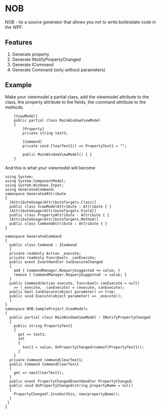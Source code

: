 # NOB
NOB - its a source generator that allows you not to write boilerplate code in the WPF.
## Features
1. Generate property
2. Generate INotifyPropertyChanged
3. Generate ICommand
4. Generate Command (only without parameters)
## Example
Make your viewmodel a partial class, add the viewmodel attribute to the class, the property attribute to the fields, the command attribute to the methods.
```CSharp    
    [ViewModel]
    public partial class MainWindowViewModel
    {
        [Property]
        private string text1;

        [Command]
        private void ClearText1() => PropertyText1 = "";

        public MainWindowViewModel() { }
    }
```
And this is what your viewmodel will become
```CSharp    
using System;
using System.ComponentModel;
using System.Windows.Input;
using GeneratedCommand;
namespace GeneratedAttribute
{
  [AttributeUsage(AttributeTargets.Class)]
  public class ViewModelAttribute : Attribute { }
  [AttributeUsage(AttributeTargets.Field)]
  public class PropertyAttribute : Attribute { }
  [AttributeUsage(AttributeTargets.Method)]
  public class CommandAttribute : Attribute { }
}

namespace GeneratedCommand
{
  public class Command : ICommand
  {
  private readonly Action _execute;
  private readonly Func<bool> _canExecute;
  public event EventHandler CanExecuteChanged
  {
    add { CommandManager.RequerySuggested += value; }
    remove { CommandManager.RequerySuggested -= value; }
  }
  public Command(Action execute, Func<bool> canExecute = null)
    => (_execute, _canExecute) = (execute, canExecute);
  public bool CanExecute(object parameter) => true;
  public void Execute(object parameter) => _execute();
  }
}
namespace NOB.SampleProject.ViewModels
{
  public partial class MainWindowViewModel : INotifyPropertyChanged
  {
    public string PropertyText1
    {
      get => text1;
      set 
      {
        text1 = value; OnPropertyChanged(nameof(PropertyText1));
      }
    }
  private Command commandClearText1;
  public Command CommandClearText1
  {
    get => new(ClearText1);
  }
  public event PropertyChangedEventHandler PropertyChanged;
  public void OnPropertyChanged(string propertyName = null) 
  { 
    PropertyChanged?.Invoke(this, new(propertyName)); 
  }
 }
}
```


